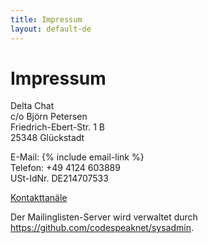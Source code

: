 ```yaml
---
title: Impressum
layout: default-de
---
```




<!-- GENERATED FILE -- DO NOT EDIT -->



# Impressum

Delta Chat  
c/o Björn Petersen  
Friedrich-Ebert-Str. 1 B  
25348 Glückstadt

E-Mail: {% include email-link %}  
Telefon: +49 4124 603889  
USt-IdNr. DE214707533

[Kontakttanäle](contribute)

Der Mailinglisten-Server wird verwaltet durch <https://github.com/codespeaknet/sysadmin>.
